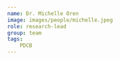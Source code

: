 ```yaml
---
name: Dr. Michelle Oren
image: images/people/michelle.jpeg
role: research-lead
group: team
tags:
    PDCB
---
```


